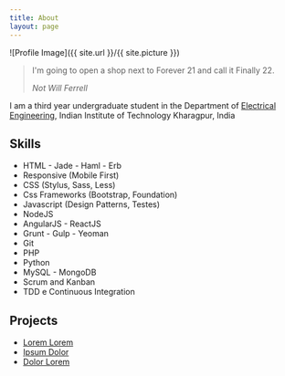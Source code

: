 ```yaml
---
title: About
layout: page
---
```

![Profile Image]({{ site.url }}/{{ site.picture }})


<blockquote>
  <p>
    I'm going to open a shop next to Forever 21 and call it Finally 22.
  </p>
  <footer><cite title="Not Will Ferrell">Not Will Ferrell</cite></footer>
</blockquote>


<p>I am a third year undergraduate student in the Department of <a href="www.ee.iitkgp.ac.in">Electrical Engineering</a>, Indian Institute of Technology Kharagpur, India</p>

<h2>Skills</h2>

<ul class="skill-list">
	<li>HTML - Jade - Haml - Erb</li>
	<li>Responsive (Mobile First)</li>
	<li>CSS (Stylus, Sass, Less)</li>
	<li>Css Frameworks (Bootstrap, Foundation)</li>
	<li>Javascript (Design Patterns, Testes)</li>
	<li>NodeJS</li>
	<li>AngularJS - ReactJS</li>
	<li>Grunt - Gulp - Yeoman</li>
	<li>Git</li>
	<li>PHP</li>
	<li>Python</li>
	<li>MySQL - MongoDB</li>
	<li>Scrum and Kanban</li>
	<li>TDD e Continuous Integration</li>
</ul>

<h2>Projects</h2>

<ul>
	<li><a href="https://github.com/">Lorem Lorem</a></li>
	<li><a href="https://github.com/">Ipsum Dolor</a></li>
	<li><a href="https://github.com/">Dolor Lorem</a></li>
</ul>

